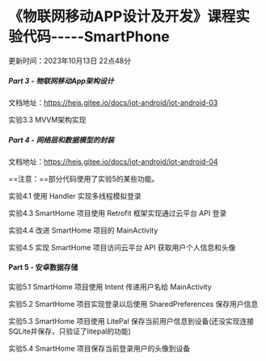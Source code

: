 # 《物联网移动APP设计及开发》课程实验代码-----SmartPhone

更新时间：2023年10月13日 22点48分

##### Part 3 - 物联网移动App架构设计 

文档地址：https://heis.gitee.io/docs/iot-android/iot-android-03

实验3.3 MVVM架构实现

##### Part 4 - 网络层和数据模型的封装

文档地址：https://heis.gitee.io/docs/iot-android/iot-android-04

==注意：==部分代码使用了实验5的某些功能。

实验4.1 使用 Handler 实现多线程模拟登录

实验4.3 SmartHome 项目使用 Retrofit 框架实现通过云平台 API 登录

实验4.4 改进 SmartHome 项目的 MainActivity

实验4.5 实现 SmartHome 项目访问云平台 API 获取用户个人信息和头像

#### Part 5 - 安卓数据存储

实验5.1 SmartHome 项目使用 Intent 传递用户名给 MainActivity

实验5.2 SmartHome 项目实现登录以后使用 SharedPreferences 保存用户信息

实验5.3 SmartHome 项目使用 LitePal 保存当前用户信息到设备(还没实现连接SQLite并保存，只验证了litepal的功能)

实验5.4 SmartHome 项目保存当前登录用户的头像到设备
